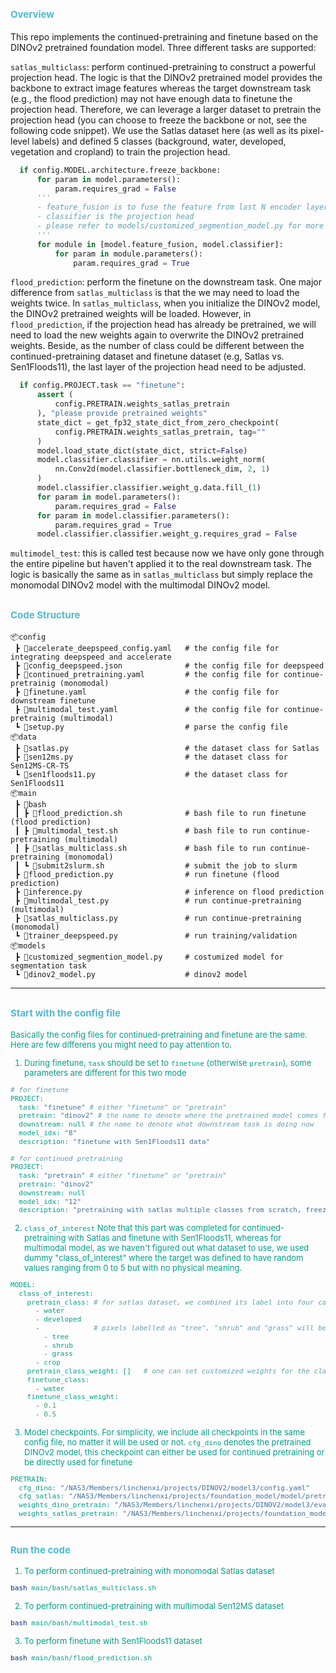 ## <span style=color:#4DBBD5;font-size:15px;font-weight:bold>Overview</span>
This repo implements the continued-pretraining and finetune based on the DINOv2 pretrained foundation model. Three different tasks are supported:

`satlas_multiclass`: perform continued-pretraining to construct a powerful projection head. The logic is that the DINOv2 pretrained model provides the backbone to extract image features whereas the target downstream task (e.g., the flood prediction) may not have enough data to finetune the projection head. Therefore, we can leverage a larger dataset to pretrain the projection head (you can choose to freeze the backbone or not, see the following code snippet). We use the Satlas dataset here (as well as its pixel-level labels) and defined 5 classes (background, water, developed, vegetation and cropland) to train the projection head. 
```python
  if config.MODEL.architecture.freeze_backbone:
      for param in model.parameters():
          param.requires_grad = False
      '''
      - feature_fusion is to fuse the feature from last N encoder layers
      - classifier is the projection head
      - please refer to models/customized_segmention_model.py for more details
      '''
      for module in [model.feature_fusion, model.classifier]:
          for param in module.parameters():
              param.requires_grad = True
```

`flood_prediction`: perform the finetune on the downstream task. One major difference from `satlas_multiclass` is that the we may need to load the weights twice. In `satlas_multiclass`, when you initialize the DINOv2 model, the DINOv2 pretrained weights will be loaded. However, in `flood_prediction`, if the projection head has already be pretrained, we will need to load the new weights again to overwrite the DINOv2 pretrained weights. Beside, as the number of class could be different between the continued-pretraining dataset and finetune dataset (e.g, Satlas vs. Sen1Floods11), the last layer of the projection head need to be adjusted.        
```python
  if config.PROJECT.task == "finetune":
      assert (
          config.PRETRAIN.weights_satlas_pretrain
      ), "please provide pretrained weights"
      state_dict = get_fp32_state_dict_from_zero_checkpoint(
          config.PRETRAIN.weights_satlas_pretrain, tag=""
      )
      model.load_state_dict(state_dict, strict=False)
      model.classifier.classifier = nn.utils.weight_norm(
          nn.Conv2d(model.classifier.bottleneck_dim, 2, 1)
      )
      model.classifier.classifier.weight_g.data.fill_(1)
      for param in model.parameters():
          param.requires_grad = False
      for param in model.classifier.parameters():
          param.requires_grad = True
      model.classifier.classifier.weight_g.requires_grad = False
```

`multimodel_test`: this is called test because now we have only gone through the entire pipeline but haven't applied it to the real downstream task. The logic is basically the same as in `satlas_multiclass` but simply replace the monomodal DINOv2 model with the multimodal DINOv2 model.
## <span style=color:#4DBBD5;font-size:15px;font-weight:bold>Code Structure</span>  
```text
📦config
 ┣ 📜accelerate_deepspeed_config.yaml   # the config file for integrating deepspeed and accelerate
 ┣ 📜config_deepspeed.json              # the config file for deepspeed
 ┣ 📜continued_pretraining.yaml         # the config file for continue-pretrainig (monomodal)
 ┣ 📜finetune.yaml                      # the config file for downstream finetune
 ┣ 📜multimodal_test.yaml               # the config file for continue-pretrainig (multimodal)
 ┗ 📜setup.py                           # parse the config file
📦data
 ┣ 📜satlas.py                          # the dataset class for Satlas
 ┣ 📜sen12ms.py                         # the dataset class for Sen12MS-CR-TS
 ┗ 📜sen1floods11.py                    # the dataset class for Sen1Floods11
📦main
 ┣ 📂bash
 ┃ ┣ 📜flood_prediction.sh              # bash file to run finetune (flood prediction)
 ┃ ┣ 📜multimodal_test.sh               # bash file to run continue-pretraining (multimodal)
 ┃ ┣ 📜satlas_multiclass.sh             # bash file to run continue-pretraining (monomodal)
 ┃ ┗ 📜submit2slurm.sh                  # submit the job to slurm
 ┣ 📜flood_prediction.py                # run finetune (flood prediction)
 ┣ 📜inference.py                       # inference on flood prediction
 ┣ 📜multimodal_test.py                 # run continue-pretraining (multimodal)
 ┣ 📜satlas_multiclass.py               # run continue-pretraining (monomodal)
 ┗ 📜trainer_deepspeed.py               # run training/validation
📦models
 ┣ 📜customized_segmention_model.py     # costumized model for segmentation task
 ┗ 📜dinov2_model.py                    # dinov2 model
 ```
</span>

---

## <span style=color:#4DBBD5;font-size:15px;font-weight:bold>Start with the config file</span>  
<span style=font-size:13px;color:#00A087>

Basically the config files for continued-pretraining and finetune are the same. Here are few differens you might need to pay attention to.
1. During finetune, `task` should be set to `finetune` (otherwise `pretrain`), some parameters are different for this two mode
```python
# for finetune
PROJECT:
  task: "finetune" # either "finetune" or "pretrain" 
  pretrain: "dinov2" # the name to denote where the pretrained model comes from
  downstream: null # the name to denote what downstream task is doing now
  model_idx: "8"
  description: "finetune with Sen1Floods11 data"

# for continued pretraining
PROJECT:
  task: "pretrain" # either "finetune" or "pretrain" 
  pretrain: "dinov2"
  downstream: null
  model_idx: "12" 
  description: "pretraining with satlas multiple classes from scratch, freeze the backbone and use mimic_DINOHEAD"
```
2. `class_of_interest`
Note that this part was completed for continued-pretraining with Satlas and finetune with Sen1Floods11, whereas for multimodal model, as we haven't figured out what dataset to use, we used dummy "class_of_interest" where the target was defined to have random values ranging from 0 to 5 but with no physical meaning. 
```python
MODEL:
  class_of_interest:
    pretrain_class: # for satlas dataset, we combined its label into four categories, and by default, there will be a background category
      - water
      - developed
      -             # pixels labelled as "tree", "shrub" and "grass" will be grouped 
        - tree
        - shrub
        - grass
      - crop
    pretrain_class_weight: []   # one can set customized weights for the class of interest
    finetune_class:
      - water
    finetune_class_weight:
      - 0.1
      - 0.5
```
3. Model checkpoints.
For simplicity, we include all checkpoints in the same config file, no matter it will be used or not. 
`cfg_dino` denotes the pretrained DINOv2 model, this checkpoint can either be used for continued pretraining or be directly used for finetune
```python
PRETRAIN:
  cfg_dino: "/NAS3/Members/linchenxi/projects/DINOV2/model3/config.yaml"
  cfg_satlas: "/NAS3/Members/linchenxi/projects/foundation_model/model/pretrain_dinov2_12/config.yaml"
  weights_dino_pretrain: "/NAS3/Members/linchenxi/projects/DINOV2/model3/eval/training_12499/teacher_checkpoint.pth"
  weights_satlas_pretrain: "/NAS3/Members/linchenxi/projects/foundation_model/model/pretrain_dinov2_12/best"
```
---
## <span style=color:#4DBBD5;font-size:15px;font-weight:bold>Run the code</span>  
<span style=font-size:13px;color:#00A087>

1. To perform continued-pretraining with monomodal Satlas dataset

```bash
bash main/bash/satlas_multiclass.sh
```
2. To perform continued-pretraining with multimodal Sen12MS dataset
```bash
bash main/bash/multimodal_test.sh
```
3. To perform finetune with Sen1Floods11 dataset
```bash
bash main/bash/flood_prediction.sh
```